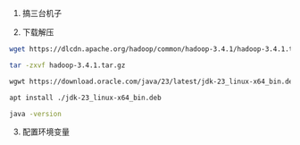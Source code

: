 



1. 搞三台机子

2. 下载解压

```bash
wget https://dlcdn.apache.org/hadoop/common/hadoop-3.4.1/hadoop-3.4.1.tar.gz

tar -zxvf hadoop-3.4.1.tar.gz

wgwt https://download.oracle.com/java/23/latest/jdk-23_linux-x64_bin.deb

apt install ./jdk-23_linux-x64_bin.deb

java -version
```

3. 配置环境变量

```bash




